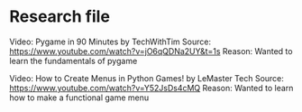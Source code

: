 # Research file

Video: Pygame in 90 Minutes by TechWithTim
Source: https://www.youtube.com/watch?v=jO6qQDNa2UY&t=1s
Reason: Wanted to learn the fundamentals of pygame

Video: How to Create Menus in Python Games! by LeMaster Tech
Source: https://www.youtube.com/watch?v=Y52JsDs4cMQ
Reason:  Wanted to learn how to make a functional game menu
